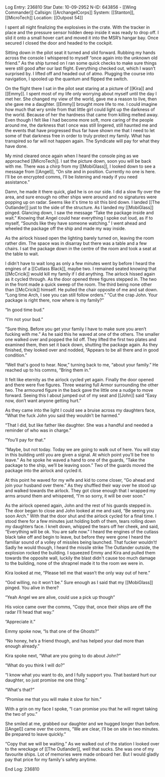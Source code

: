 Log Entry: 236810
Star Date: 10-09-2952
N-ID: 643856 - [[Wing Commander]]
Callsign: [[ArchangelCorps]]
System: [[Stanton]], [[MicroTech]]
Location: [[Outpost 54]]

I spent all night finalizing the explosives in the crate. With the tracker in place and the pressure sensor hidden deep inside it was ready to drop off. I slid it onto a small hover cart and moved it into the MSR’s hangar bay. Once secured I closed the door and headed to the cockpit. 

Sitting down in the pilot seat it turned and slid forward. Rubbing my hands across the console I whispered to myself “once again into the unknown old friend.” As the ship turned on I ran some quick checks to make sure things were still good after our last flight. Everything checked out, which I wasn’t surprised by. I lifted off and headed out of atmo. Plugging the course into navigation, I spooled up the quantum and flipped the switch. 

On the flight there I sat in the pilot seat staring at a picture of [[Kira]] and [[Emmy]]. I spent most of my life only worrying about myself until the day I met her. She changed my view of the world, gave me a reason to live, then she gave me a daughter. [[Emmy]] brought more life to me. I could imagine how much that wry smile from that little girl could light up the darkness of the world. Because of her the hardness that came from killing melted away. Even though I felt like I had become more soft, more caring of the people around me, the darkness that I once was still lingered, still haunted me and the events that have progressed thus far have shown me that I need to let some of that darkness free in order to truly protect my family. What has transpired so far will not happen again. The Syndicate will pay for what they have done. 

My mind cleared once again when I heard the console ping as we approached [[MicroTech]]. I sat the picture down, soon you will be back with me. There was a chirp from my [[MobiGlass]], I looked down to see a message from [[Angel]], “On site and in position. Currently no one is here. I’ll be on encrypted comms, I’ll be listening and ready if you need assistance.”

Damn, he made it there quick, glad he is on our side. I did a slow fly over the area, and sure enough no other ships were around and no signatures were popping up on radar. Seems like it's time to sit this bird down. I landed [[The Outlander]] just to the side of the structure. As I landed my [[MobiGlass]] pinged. Glancing down, I saw the message “Take the package inside and wait.” Knowing that Angel could hear everything I spoke out loud, as if to myself, “Sounds like they have someone watching.” I went ahead and wheeled the package off the ship and made my way inside. 

As the airlock hissed open the lighting barely turned on, leaving the room rather dim. The space was in disarray but there was a table and a few chairs. I sat the package down in the centre of the room and took a seat at the table to wait. 

I didn't have to wait long as only a few minutes went by before I heard the engines of a [[Cutlass Black]], maybe two. I remained seated knowing that [[McCricik]] would kill my family if I did anything. The airlock hissed again as it cycled through. As the door opened three figures stepped in. The two in the front made a quick sweep of the room. The third being none other than [[McCricik]] himself. He pulled the chair opposite of me and sat down. “Long time Arch, I see you can still follow orders.”
“Cut the crap John. Your package is right there, now where is my family?”

“In good time bud.”

“I’m not your bud.”

“Sure thing. Before you get your family I have to make sure you aren’t fucking with me.” As he said this he waved at one of the others. The smaller one walked over and popped the lid off. They lifted the first two plates and examined them, then set it back down, shutting the package again. As they finished, they looked over and nodded, “Appears to be all there and in good condition.”

“Well that's good to hear. Now,” turning back to me, “about your family.” He reached up to his comms, “Bring them in.”

It felt like eternity as the airlock cycled yet again. Finally the door opened and there were five figures. Three wearing full Armor surrounding the other two. The armoured figure in the back gave the little one a nudge to move forward. Seeing this I about jumped out of my seat and [[John]] said “Easy now, don’t want anyone getting hurt.”

As they came into the light I could see a bruise across my daughters face, “What the fuck John you said they wouldn’t be harmed.”

“That I did, but like father like daughter. She was a handful and needed a reminder of who was in charge.”

“You’ll pay for that.”

“Maybe, but not today. Today we are going to walk out of here. You will stay in this building until you are given a signal. At which point you’ll be free to leave.” As he spoke he waved a hand to one of the guards, “Take the package to the ship, we’ll be leaving soon.” Two of the guards moved the package into the airlock and cycled it.

At this point he waved for my wife and kid to come closer, “Go ahead and join your husband over there.” As they shuffled their way over he stood up and walked towards the airlock. They got close enough that I wrapped my arms around them and whispered, “I'm so sorry, it will be over soon.”

As the airlock opened again, John and the rest of his guards stepped in. The door began to close and John looked at me and said, “Be seeing you soon Arch.” With that the door shut and the airlock cycled for a final time.
I stood there for a few minutes just holding both of them, tears rolling down my daughters face. I knelt down, whipped the tears off her cheek, and said, “Everything will be ok. You are safe now.” I heard the engines of the cutlass black take off and begin to leave, but before they were gone I heard the familiar sound of a volley of missiles being launched. That fucker wouldn’t! Sadly he would though, I heard the missile strike The Outlander outside, the explosion rocked the building. I squeezed Emmy and Kira and pulled them towards the opposite wall, luckily the blast didn't cause too much damage to the building, none of the shrapnel made it to the room we were in. 

Kira looked at me, “Please tell me that wasn’t the only way out of here.”

“God willing, no it won't be.” Sure enough as I said that my [[MobiGlass]] pinged. You alive in there?

“Yeah Angel we are alive, could use a pick up though”

His voice came over the comms, “Copy that, once their ships are off the radar I’ll head that way.”

“Appreciate it.”

Emmy spoke now, “Is that one of the Ghosts?”

“No honey, he’s a friend though, and has helped your dad more than enough already.”

Kira spoke next, “What are you going to do about John?”

“What do you think I will do?”

“I know what you want to do, and I fully support you. That bastard hurt our daughter, so just promise me one thing.”

“What's that?”

“Promise me that you will make it slow for him.”

With a grin on my face I spoke, “I can promise you that he will regret taking the two of you.”

She smiled at me, grabbed our daughter and we hugged longer than before. [[Angel]] came over the comms, “We are clear, I’ll be on site in two minutes. Be prepared to leave quickly.” 

“Copy that we will be waiting.” As we walked out of the station I looked over to the wreckage of [[The Outlander]], well that sucks. She was one of my favourite ships. Lot of memories were made onboard her. But I would gladly pay that price for my family's safety anytime. 

End Log: 236810